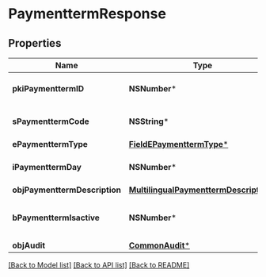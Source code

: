 # PaymenttermResponse

## Properties
Name | Type | Description | Notes
------------ | ------------- | ------------- | -------------
**pkiPaymenttermID** | **NSNumber*** | The unique ID of the Paymentterm | 
**sPaymenttermCode** | **NSString*** | The code of the Paymentterm | 
**ePaymenttermType** | [**FieldEPaymenttermType***](FieldEPaymenttermType.md) |  | 
**iPaymenttermDay** | **NSNumber*** | The day of the Paymentterm | 
**objPaymenttermDescription** | [**MultilingualPaymenttermDescription***](MultilingualPaymenttermDescription.md) |  | 
**bPaymenttermIsactive** | **NSNumber*** | Whether the Paymentterm is active or not | 
**objAudit** | [**CommonAudit***](CommonAudit.md) |  | 

[[Back to Model list]](../README.md#documentation-for-models) [[Back to API list]](../README.md#documentation-for-api-endpoints) [[Back to README]](../README.md)


